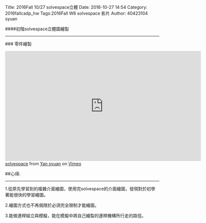 Title: 2016Fall 10/27 solvespace立體
Date: 2016-10-27 14:54
Category: 2016fallcadp_hw
Tags:2016Fall W6 solvespace  影片
Author: 40423104 syuan

####初階solvespace立體圖繪製
<hr/>
<!-- PELICAN_END_SUMMARY -->
### 零件繪製
<p><iframe src="https://player.vimeo.com/video/186445993" width="640" height="360" frameborder="0" webkitallowfullscreen mozallowfullscreen allowfullscreen></iframe>
<a href="https://vimeo.com/186445993">solvespace</a> from <a href="https://vimeo.com/user44900188">Yan syuan</a> on <a href="https://vimeo.com">Vimeo</a></p>

##心得:
<hr/>
<p>1.從原先學習到的複雜介面繪圖，使用完solvespace的介面繪圖，發現對於初學著能很快的學習繪圖。</p>
<p>2.繪圖方式也不再侷限於必須完全限制才能繪圖。</p>
<p>3.能做連桿組立與模擬，能在模擬中將自己繪製的連桿機構所行走的路徑。</p>

